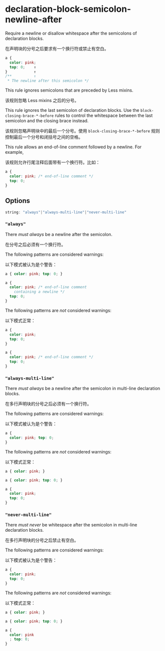 # declaration-block-semicolon-newline-after

Require a newline or disallow whitespace after the semicolons of declaration blocks.

在声明块的分号之后要求有一个换行符或禁止有空白。

```css
a {
  color: pink;
  top: 0;    ↑
}            ↑
/**          ↑
 * The newline after this semicolon */
```

This rule ignores semicolons that are preceded by Less mixins.

该规则忽略 Less mixins 之后的分号。

This rule ignores the last semicolon of declaration blocks. Use the `block-closing-brace-*-before` rules to control the whitespace between the last semicolon and the closing brace instead.

该规则忽略声明块中的最后一个分号。使用 `block-closing-brace-*-before` 规则控制最后一个分号和闭括号之间的空格。

This rule allows an end-of-line comment followed by a newline. For example,

该规则允许行尾注释后面带有一个换行符。比如：

```css
a {
  color: pink; /* end-of-line comment */
  top: 0;
}
```

## Options

```js
string: "always"|"always-multi-line"|"never-multi-line"
```

### `"always"`

There *must always* be a newline after the semicolon.

在分号之后必须有一个换行符。

The following patterns are considered warnings:

以下模式被认为是个警告：

```css
a { color: pink; top: 0; }
```

```css
a {
  color: pink; /* end-of-line comment
    containing a newline */
  top: 0;
}
```

The following patterns are *not* considered warnings:

以下模式正常：

```css
a {
  color: pink;
  top: 0;
}
```

```css
a {
  color: pink; /* end-of-line comment */
  top: 0;
}
```

### `"always-multi-line"`

There *must always* be a newline after the semicolon in multi-line declaration blocks.

在多行声明块的分号之后必须有一个换行符。

The following patterns are considered warnings:

以下模式被认为是个警告：

```css
a {
  color: pink; top: 0;
}
```

The following patterns are *not* considered warnings:

以下模式正常：

```css
a { color: pink; }
```

```css
a { color: pink; top: 0; }
```

```css
a {
  color: pink;
  top: 0;
}
```

### `"never-multi-line"`

There *must never* be whitespace after the semicolon in multi-line declaration blocks.

在多行声明块的分号之后禁止有空白。

The following patterns are considered warnings:

以下模式被认为是个警告：

```css
a {
  color: pink;
  top: 0;
}
```

The following patterns are *not* considered warnings:

以下模式正常：

```css
a { color: pink; }
```

```css
a { color: pink; top: 0; }
```

```css
a {
  color: pink
  ; top: 0;
}
```
